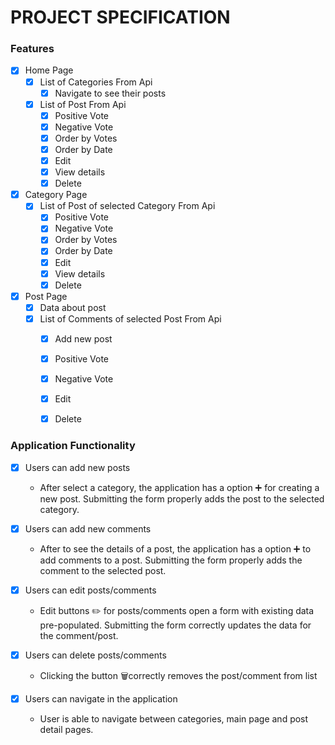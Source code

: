# PROJECT SPECIFICATION

### Features

- [x] Home Page
    - [x] List of Categories From Api
        - [x] Navigate to see their posts
    - [x] List of Post From Api
        - [x] Positive Vote
        - [x] Negative Vote
        - [x] Order by Votes
        - [x] Order by Date
        - [x] Edit
        - [x] View details
        - [x] Delete

- [x] Category Page
    - [x] List of Post of selected Category From Api
        - [x] Positive Vote
        - [x] Negative Vote
        - [x] Order by Votes
        - [x] Order by Date
        - [x] Edit
        - [x] View details
        - [x] Delete

- [x] Post Page
    - [x] Data about post
    - [x] List of Comments of selected Post From Api
        - [x] Add new post
        - [x] Positive Vote
        - [x] Negative Vote
        - [x] Edit
        - [x] Delete
    

### Application Functionality

- [x] Users can add new posts
    - After select a category, the application has a option ➕ for creating a new post. Submitting the form properly adds the post to the selected category.

- [x] Users can add new comments
    - After to see the details of a post, the application has a option ➕ to add comments to a post. Submitting the form properly adds the comment to the selected post.

- [x] Users can edit posts/comments
    - Edit buttons ✏️ for posts/comments open a form with existing data pre-populated. Submitting the form correctly updates the data for the comment/post.

- [x] Users can delete posts/comments
    - Clicking the button 🗑correctly removes the post/comment from list

- [x] Users can navigate in the application
    - User is able to navigate between categories, main page and post detail pages.

